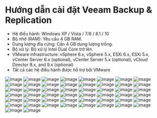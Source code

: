 # Hướng dẫn cài đặt Veeam Backup & Replication
* Hệ điều hành: Windows XP / Vista / 7/8 / 8.1 / 10
* Bộ nhớ (RAM): Yêu cầu 4 GB RAM.
* Dung lượng đĩa cứng: Cần 4 GB dung lượng trống.
* Bộ xử lý: Bộ xử lý Intel Dual Core trở lên.
* VMware infrastructure: vSphere 6.x, vSphere 5.x, ESXi 6.x, ESXi 5.x, vCenter Server 6.x (optional), vCenter Server 5.x (optional), vCloud Director 8.x, and 9.x (optional)
* Tất cả các hệ điều hành được hỗ trợ bởi VMware

![image](/images/Screenshot_1.png)
![image](/images/Screenshot_2.png)
![image](/images/Screenshot_3.png)
![image](/images/Screenshot_4.png)
![image](/images/Screenshot_5.png)
![image](/images/Screenshot_6.png)
![image](/images/Screenshot_7.png)
![image](/images/Screenshot_8.png)
![image](/images/Screenshot_9.png)
![image](/images/Screenshot_10.png)
![image](/images/Screenshot_11.png)
![image](/images/Screenshot_12.png)
![image](/images/Screenshot_13.png)
![image](/images/Screenshot_14.png)
![image](/images/Screenshot_15.png)
![image](/images/Screenshot_16.png)
![image](/images/Screenshot_17.png)
![image](/images/Screenshot_18.png)
![image](/images/Screenshot_19.png)
![image](/images/Screenshot_20.png)
![image](/images/Screenshot_21.png)
![image](/images/Screenshot_22.png)
![image](/images/Screenshot_23.png)
![image](/images/Screenshot_24.png)
![image](/images/Screenshot_25.png)
![image](/images/Screenshot_26.png)
![image](/images/Screenshot_27.png)
![image](/images/Screenshot_28.png)
![image](/images/Screenshot_29.png)
![image](/images/Screenshot_30.png)
![image](/images/Screenshot_31.png)
![image](/images/Screenshot_32.png)
![image](/images/Screenshot_33.png)
![image](/images/Screenshot_34.png)
![image](/images/Screenshot_35.png)
![image](/images/Screenshot_36.png)
![image](/images/Screenshot_37.png)
![image](/images/Screenshot_38.png)
![image](/images/Screenshot_39.png)
![image](/images/Screenshot_40.png)
![image](/images/Screenshot_41.png)
![image](/images/Screenshot_42.png)
![image](/images/Screenshot_43.png)
![image](/images/Screenshot_44.png)
![image](/images/Screenshot_45.png)
![image](/images/Screenshot_46.png)
![image](/images/Screenshot_47.png)
![image](/images/Screenshot_48.png)
![image](/images/Screenshot_49.png)
![image](/images/Screenshot_50.png)